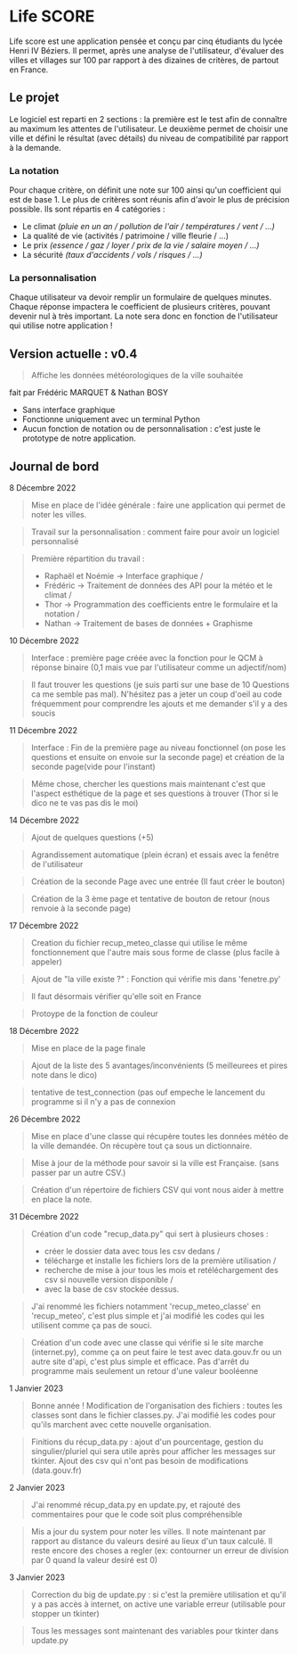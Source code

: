# Life SCORE
Life score est une application pensée et conçu par cinq étudiants du lycée Henri IV Béziers. Il permet, après une analyse de l'utilisateur, d'évaluer des villes et villages sur 100 par rapport à des dizaines de critères, de partout en France.

## Le projet
Le logiciel est reparti en 2 sections : la première est le test afin de connaître au maximum les attentes de l'utilisateur. Le deuxième permet de choisir une ville et défini le résultat (avec détails) du niveau de compatibilité par rapport à la demande.


### La notation
Pour chaque critère, on définit une note sur 100 ainsi qu'un coefficient qui est de base 1. Le plus de critères sont réunis afin d'avoir le plus de précision possible. Ils sont répartis en 4 catégories :

 - Le climat *(pluie en un an / pollution de l'air / températures / vent / ...)*
 - La qualité de vie (activités / patrimoine / ville fleurie / ...)
 - Le prix *(essence / gaz / loyer / prix de la vie / salaire moyen / ...)*
 - La sécurité *(taux d'accidents / vols / risques / ...)*


### La personnalisation 
Chaque utilisateur va devoir remplir un formulaire de quelques minutes. Chaque réponse impactera le coefficient de plusieurs critères, pouvant devenir nul à très important. La note sera donc en fonction de l'utilisateur qui utilise notre application !


## Version actuelle : v0.4

> Affiche les données météorologiques de la ville souhaitée

fait par Frédéric MARQUET & Nathan BOSY

 - Sans interface graphique
 - Fonctionne uniquement avec un terminal Python
 - Aucun fonction de notation ou de personnalisation : c'est juste le prototype de notre application.

## Journal de bord


8 Décembre 2022
> Mise en place de l'idée générale : faire une application qui permet de noter les villes. 

> Travail sur la personnalisation : comment faire pour avoir un logiciel personnalisé

> Première répartition du travail : 
>-  Raphaël et Noémie -> Interface graphique /
>-  Frédéric -> Traitement de données des API pour la météo et le climat /
>-  Thor -> Programmation des coefficients entre le formulaire et la notation /
>-  Nathan -> Traitement de bases de données + Graphisme



10 Décembre 2022
> Interface : première page créée avec la fonction pour le QCM à réponse binaire (0,1 mais vue par l'utilisateur comme un adjectif/nom)

> Il faut trouver les questions (je suis parti sur une base de 10 Questions ca me semble pas mal). N'hésitez pas a jeter un coup d'oeil au code fréquemment pour comprendre les ajouts et me demander s'il y a des soucis



11 Décembre 2022
> Interface : Fin de la première page au niveau fonctionnel (on pose les questions et ensuite on envoie sur la seconde page) et création de la seconde page(vide pour l'instant)

> Même chose, chercher les questions mais maintenant c'est que l'aspect esthétique de la page et ses questions à trouver (Thor si le dico ne te vas pas dis le moi)



14 Décembre 2022
> Ajout de quelques questions (+5)

> Agrandissement automatique (plein écran) et essais avec la fenêtre de l'utilisateur

> Création de la seconde Page avec une entrée (Il faut créer le bouton)

> Création de la 3 ème page et tentative de bouton de retour (nous renvoie à la seconde page)



17 Décembre 2022
> Creation du fichier recup_meteo_classe qui utilise le même fonctionnement que l'autre mais sous forme de classe (plus facile à appeler)

> Ajout de "la ville existe ?" : Fonction qui vérifie mis dans 'fenetre.py'

> Il faut désormais vérifier qu'elle soit en France

> Protoype de la fonction de couleur



18 Décembre 2022
> Mise en place de la page finale 

> Ajout de la liste des 5 avantages/inconvénients (5 meilleurees et pires note dans le dico)

> tentative de test_connection (pas ouf empeche le lancement du programme si il n'y a pas de connexion



26 Décembre 2022
> Mise en place d'une classe qui récupère toutes les données météo de la ville demandée. On récupère tout ça sous un dictionnaire.

> Mise à jour de la méthode pour savoir si la ville est Française. (sans passer par un autre CSV.)

> Création d'un répertoire de fichiers CSV qui vont nous aider à mettre en place la note.



31 Décembre 2022
> Création d'un code "recup_data.py" qui sert à plusieurs choses : 
>- créer le dossier data avec tous les csv dedans /
>- télécharge et installe les fichiers lors de la première utilisation /
>- recherche de mise à jour tous les mois et retéléchargement des csv si nouvelle version disponible /
>- avec la base de csv stockée dessus.

> J'ai renommé les fichiers notamment 'recup_meteo_classe' en 'recup_meteo', c'est plus simple et j'ai modifié les codes qui les utilisent comme ça pas de souci.

> Création d'un code avec une classe qui vérifie si le site marche (internet.py), comme ça on peut faire le test avec data.gouv.fr ou un autre site d'api, c'est plus simple et efficace. Pas d'arrêt du programme mais seulement un retour d'une valeur booléenne



1 Janvier 2023
> Bonne année ! Modification de l'organisation des fichiers : toutes les classes sont dans le fichier classes.py. J'ai modifié les codes pour qu'ils marchent avec cette nouvelle organisation.

> Finitions du récup_data.py : ajout d'un pourcentage, gestion du singulier/pluriel qui sera utile après pour afficher les messages sur tkinter. Ajout des csv qui n'ont pas besoin de modifications (data.gouv.fr)



2 Janvier 2023
> J'ai renommé récup_data.py en update.py, et rajouté des commentaires pour que le code soit plus compréhensible

> Mis a jour du system pour noter les villes. Il note maintenant par rapport au distance du valeurs desiré au lieux d'un taux calculé. Il reste encore des choses a regler (ex: contourner un erreur de division par 0 quand la valeur desiré est 0)



3 Janvier 2023
> Correction du big de update.py : si c'est la première utilisation et qu'il y a pas accès à internet, on active une variable erreur (utilisable pour stopper un tkinter)

> Tous les messages sont maintenant des variables pour tkinter dans update.py